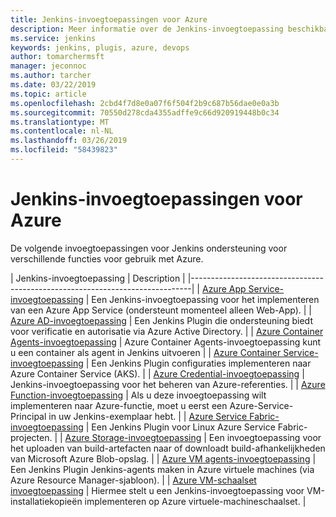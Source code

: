 ```yaml
---
title: Jenkins-invoegtoepassingen voor Azure
description: Meer informatie over de Jenkins-invoegtoepassing beschikbaar voor gebruik met Azure
ms.service: jenkins
keywords: jenkins, plugis, azure, devops
author: tomarchermsft
manager: jeconnoc
ms.author: tarcher
ms.date: 03/22/2019
ms.topic: article
ms.openlocfilehash: 2cbd4f7d8e0a07f6f504f2b9c687b56dae0e0a3b
ms.sourcegitcommit: 70550d278cda4355adffe9c66d920919448b0c34
ms.translationtype: MT
ms.contentlocale: nl-NL
ms.lasthandoff: 03/26/2019
ms.locfileid: "58439823"
---
```

# <a name="jenkins-plugins-for-azure"></a>Jenkins-invoegtoepassingen voor Azure

De volgende invoegtoepassingen voor Jenkins ondersteuning voor verschillende functies voor gebruik met Azure.
  
| Jenkins-invoegtoepassing | Description                                   |
|------------------------------------------------------------------------------|
| [Azure App Service-invoegtoepassing](https://plugins.jenkins.io/azure-app-service)     | Een Jenkins-invoegtoepassing voor het implementeren van een Azure App Service (ondersteunt momenteel alleen Web-App). | 
| [Azure AD-invoegtoepassing](https://plugins.jenkins.io/azure-ad)                       | Een Jenkins Plugin die ondersteuning biedt voor verificatie en autorisatie via Azure Active Directory. | 
| [Azure Container Agents-invoegtoepassing](https://plugins.jenkins.io/azure-container-agents) | Azure Container Agents-invoegtoepassing kunt u een container als agent in Jenkins uitvoeren | 
| [Azure Container Service-invoegtoepassing](https://plugins.jenkins.io/azure-acs)       | Een Jenkins Plugin configuraties implementeren naar Azure Container Service (AKS). | 
| [Azure Credential-invoegtoepassing](https://plugins.jenkins.io/azure-credentials)      | Jenkins-invoegtoepassing voor het beheren van Azure-referenties. | 
| [Azure Function-invoegtoepassing](https://plugins.jenkins.io/azure-function)           | Als u deze invoegtoepassing wilt implementeren naar Azure-functie, moet u eerst een Azure-Service-Principal in uw Jenkins-exemplaar hebt. | 
| [Azure Service Fabric-invoegtoepassing](https://plugins.jenkins.io/service-fabric)     | Een Jenkins Plugin voor Linux Azure Service Fabric-projecten. |
| [Azure Storage-invoegtoepassing](https://plugins.jenkins.io/windows-azure-storage)     | Een invoegtoepassing voor het uploaden van build-artefacten naar of downloadt build-afhankelijkheden van Microsoft Azure Blob-opslag. | 
| [Azure VM agents-invoegtoepassing](https://plugins.jenkins.io/azure-vm-agents)         | Een Jenkins Plugin Jenkins-agents maken in Azure virtuele machines (via Azure Resource Manager-sjabloon). | 
| [Azure VM-schaalset invoegtoepassing](https://plugins.jenkins.io/azure-vmss)           | Hiermee stelt u een Jenkins-invoegtoepassing voor VM-installatiekopieën implementeren op Azure virtuele-machineschaalset. | 